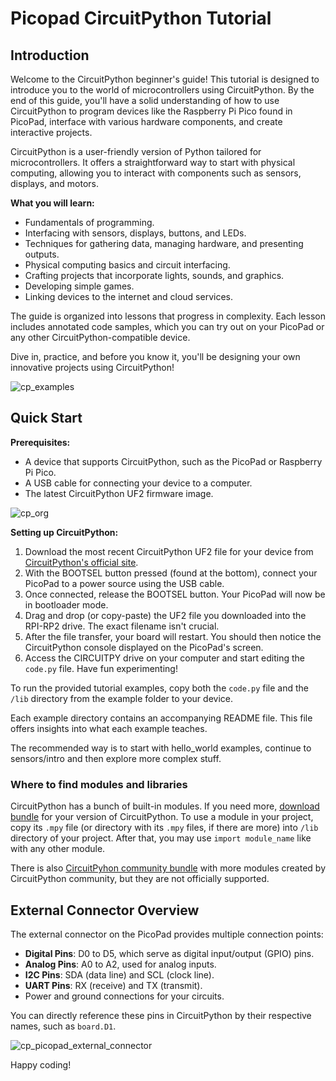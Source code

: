 
# Picopad CircuitPython Tutorial

## Introduction

Welcome to the CircuitPython beginner's guide! This tutorial is designed to introduce you to the world of microcontrollers using CircuitPython. By the end of this guide, you'll have a solid understanding of how to use CircuitPython to program devices like the Raspberry Pi Pico found in PicoPad, interface with various hardware components, and create interactive projects.

CircuitPython is a user-friendly version of Python tailored for microcontrollers. It offers a straightforward way to start with physical computing, allowing you to interact with components such as sensors, displays, and motors.

**What you will learn:**
- Fundamentals of programming.
- Interfacing with sensors, displays, buttons, and LEDs.
- Techniques for gathering data, managing hardware, and presenting outputs.
- Physical computing basics and circuit interfacing.
- Crafting projects that incorporate lights, sounds, and graphics.
- Developing simple games.
- Linking devices to the internet and cloud services.

The guide is organized into lessons that progress in complexity. Each lesson includes annotated code samples, which you can try out on your PicoPad or any other CircuitPython-compatible device.

Dive in, practice, and before you know it, you'll be designing your own innovative projects using CircuitPython!

![cp_examples](https://github.com/MakerClassCZ/Picopad/assets/3875093/f0160824-a54e-4ffd-984b-d4e50aa664f1)

## Quick Start

**Prerequisites:**
- A device that supports CircuitPython, such as the PicoPad or Raspberry Pi Pico.
- A USB cable for connecting your device to a computer.
- The latest CircuitPython UF2 firmware image.

![cp_org](https://github.com/MakerClassCZ/Picopad/assets/3875093/0a4c45df-8d69-4a6e-8e6a-49c0504980a7)


**Setting up CircuitPython:**
1. Download the most recent CircuitPython UF2 file for your device from [CircuitPython's official site](https://circuitpython.org/board/pajenicko_picopad/).
2. With the BOOTSEL button pressed (found at the bottom), connect your PicoPad to a power source using the USB cable.
3. Once connected, release the BOOTSEL button. Your PicoPad will now be in bootloader mode.
4. Drag and drop (or copy-paste) the UF2 file you downloaded into the RPI-RP2 drive. The exact filename isn't crucial.
5. After the file transfer, your board will restart. You should then notice the CircuitPython console displayed on the PicoPad's screen.
6. Access the CIRCUITPY drive on your computer and start editing the `code.py` file. Have fun experimenting!

To run the provided tutorial examples, copy both the `code.py` file and the `/lib` directory from the example folder to your device.

Each example directory contains an accompanying README file. This file offers insights into what each example teaches.

The recommended way is to start with hello_world examples, continue to sensors/intro and then explore more complex stuff.


### Where to find modules and libraries

CircuitPython has a bunch of built-in modules. If you need more, [download bundle](https://circuitpython.org/libraries) for your version of CircuitPython. To use a module in your project, copy its `.mpy` file (or directory with its `.mpy` files, if there are more) into `/lib` directory of your project. After that, you may use `import module_name` like with any other module.

There is also [CircuitPyhon community bundle](https://circuitpython.org/libraries) with more modules created by CircuitPython community, but they are not officially supported.


## External Connector Overview

The external connector on the PicoPad provides multiple connection points:

- **Digital Pins**: D0 to D5, which serve as digital input/output (GPIO) pins.
- **Analog Pins**: A0 to A2, used for analog inputs.
- **I2C Pins**: SDA (data line) and SCL (clock line).
- **UART Pins**: RX (receive) and TX (transmit).
- Power and ground connections for your circuits.

You can directly reference these pins in CircuitPython by their respective names, such as `board.D1`.

![cp_picopad_external_connector](https://github.com/MakerClassCZ/Picopad/assets/3875093/e639f8b5-4055-4ee7-8759-27813cc37943)


Happy coding!
